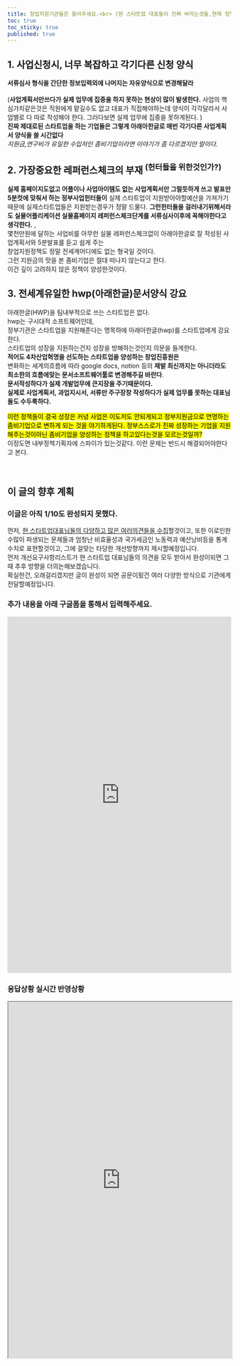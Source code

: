 ```yaml
---
title: 창업지원기관들은 들어주세요.<br> (현 스타트업 대표들이 진짜 바라는것들,현재 정책들의 문제) - 업데이트중
toc: true
toc_sticky: true
published: true
---
```


## 1. 사업신청시, 너무 복잡하고 각기다른 신청 양식

**서류심사 형식을 간단한 정보입력외에 나머지는 자유양식으로  변경해달라**<br><br>
(**사업계획서만쓰다가 실제 업무에 집중을 하지 못하는 현상이 많이 발생한다.** 사업의 핵심가치같은것은 직원에게 맡길수도 없고 대표가 직접해야하는데 양식이 각각달라서 사업별로 다 따로 작성해야 한다. 그러다보면 실제 업무에 집중을 못하게된다. )<br>
**진짜 제대로된 스타트업을 하는 기업들은 그렇게 아래아한글로 매번 각기다른 사업계획서 양식을 쓸 시간없다** <br>
_지원금,연구비가 유일한 수입처인 좀비기업이라면 이야기가 좀 다르겠지만 말이다._<br>


## 2. 가장중요한 레퍼런스체크의 부재 <sup>(헌터들을 위한것인가?)</sup>

**실제 홈페이지도없고 어플이나 사업아이템도 없는 사업계획서만 그럴듯하게 쓰고 발표만5분컷에 맞춰서 하는 정부사업헌터들이** 실제 스타트업이 지원받아야할예산을 가져가기때문에 실제스타트업들은 지원받는경우가 정말 드물다. **그런헌터들을 걸러내기위해서라도 실물어플리케이션 실물홈페이지 레퍼런스체크단계를 서류심사이후에 꼭해야한다고 생각한다.** , <br>
몇천만원에 달하는 사업비를  아무런 실물 레퍼런스체크없이 아래아한글로 잘 작성된 사업계획서와 5분발표를 듣고 쉽게 주는<br> 창업지원정책도 정말 전세계어디에도 없는 형국일 것이다. <br>
그런 지원금의 맛을 본 좀비기업은 절대 떠나지 않는다고 한다.<br> 
이건 깊이 고려하지 않은 정책이 양성한것이다. <br>

## 3. 전세계유일한 hwp(아래한글)문서양식 강요

아래한글(HWP)을 팀내부적으로 쓰는 스타트업은 없다.<br>
hwp는 구시대적 소프트웨어인데, <br>
정부기관은 스타트업을 지원해준다는 명목하에 아래아한글(hwp)를 스타트업에게 강요한다.<br>
스타트업의 성장을 지원하는건지 성장을 방해하는것인지 의문을 들게한다. <br>
**적어도 4차산업혁명을 선도하는 스타트업을 양성하는 창업진흥원은** <br>
변화하는 세계의흐름에 따라 google docs, notion 등의 **제발 최신까지는 아니더라도 최소한의 흐름에맞는 문서소프트웨어툴로 변경해주길 바란다**.<br> **문서작성하다가 실제 개발업무에 큰지장을 주기때문이다.<br> 실제로 사업계획서, 과업지시서, 서류만 주구장창 작성하다가 실제 업무를 못하는 대표님들도 수두룩하다.** <br>

<mark>이런 정책들이 결국 성장은 커녕 사업은 이도저도 안되게되고 정부지원금으로 연명하는 좀비기업으로 변하게 되는 것을 야기하게된다. 정부스스로가 진짜 성장하는 기업을 지원해주는것이아닌 좀비기업을 양성하는 정책을 하고있다는것을 모르는것일까? </mark> <br>이정도면 내부정책기획자에 스파이가 있는것같다. 이런 문제는 반드시 해결되어야한다고 본다. <br><br><br>

## 이 글의 향후 계획
### 이글은 아직 1/10도 완성되지 못했다. 
 먼저, [현 스타트업대표님들의 다양하고 많은 여러의견들을 수집](https://focusly777.github.io/startup/mustchange/#%EC%B6%94%EA%B0%80-%EB%82%B4%EC%9A%A9%EC%9D%84-%EC%95%84%EB%9E%98-%EA%B5%AC%EA%B8%80%ED%8F%BC%EC%9D%84-%ED%86%B5%ED%95%B4%EC%84%9C-%EC%9E%85%EB%A0%A5%ED%95%B4%EC%A3%BC%EC%84%B8%EC%9A%94)할것이고, 또한 이로인한 수많이 파생되는 문제들과 엄청난 비효율성과 국가세금인 노동력과 예산낭비등을 통계수치로 표현할것이고,
 그에 걸맞는 타당한 개선방향까지 제시할예정입니다.<br>
 먼저 개선요구사항리스트가 현 스타트업 대표님들의 의견을 모두 받아서 완성이되면 그때 추후 방향을 더의논해보겠습니다.<br>
 확실한건, 오래걸리겠지만 글이 완성이 되면 공문이됬건 여러 다양한 방식으로 기관에게 전달할예정입니다.<br>






### 추가 내용을 아래 구글폼을 통해서 입력해주세요.

<iframe src="https://docs.google.com/forms/d/e/1FAIpQLScgerzAMzsEy-aFfnggPudGyBfN3lh2RgS7Eag702dXxj8pMA/viewform?embedded=true" width="100%" height="800" frameborder="0" marginheight="0" marginwidth="0">로드 중…</iframe><br>

### 응답상황 실시간 반영상황

<iframe src="https://docs.google.com/spreadsheets/d/e/2PACX-1vT2fjCPZ9UeCmyYo9p7fltzehmSTHgConoGXqUa_HTLYJHv3owefC4hK9n43Jo2icFPzKlqC3luNW8M/pubhtml?widget=true&amp;headers=false" width="100%" height="800" ></iframe>

